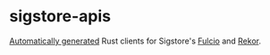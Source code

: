 # sigstore-apis

[Automatically generated] Rust clients for Sigstore's [Fulcio] and [Rekor].

[Automatically generated]: https://github.com/oxidecomputer/progenitor
[Fulcio]: https://github.com/sigstore/fulcio
[Rekor]: https://github.com/sigstore/rekor
